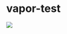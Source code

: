 # vapor-test

![](https://drone.hagen-hasenbalg.de/api/badges/SeriousShit/vapor-test/status.svg?branch=master)

